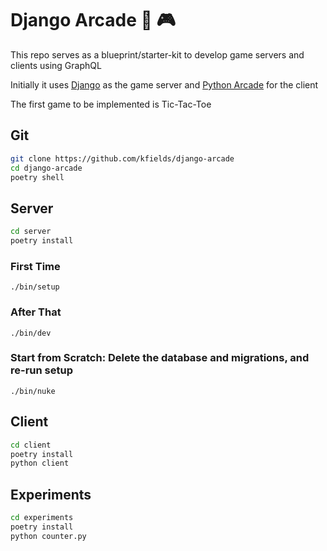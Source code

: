 # Django Arcade :snake: :video_game:

This repo serves as a blueprint/starter-kit to develop game servers and clients using GraphQL

Initially it uses [Django](https://www.djangoproject.com/) as the game server and [Python Arcade](https://api.arcade.academy/) for the client

The first game to be implemented is Tic-Tac-Toe

## Git

```bash
git clone https://github.com/kfields/django-arcade
cd django-arcade
poetry shell
```

## Server

```bash
cd server
poetry install
```

### First Time

```
./bin/setup
```

### After That

```
./bin/dev
```

### Start from Scratch:  Delete the database and migrations, and re-run setup

```
./bin/nuke
```

## Client

```bash
cd client
poetry install
python client
```

## Experiments

```bash
cd experiments
poetry install
python counter.py
```